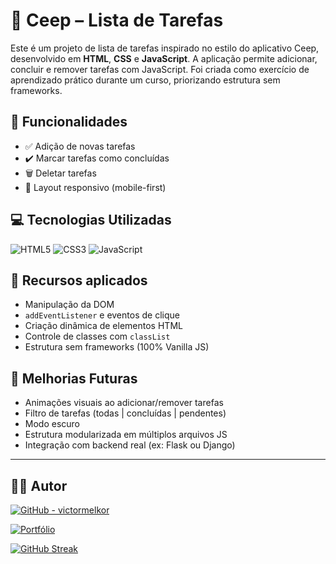 # 📝 Ceep – Lista de Tarefas

Este é um projeto de lista de tarefas inspirado no estilo do aplicativo Ceep, desenvolvido em **HTML**, **CSS** e **JavaScript**. A aplicação permite adicionar, concluir e remover tarefas com JavaScript. Foi criada como exercício de aprendizado prático durante um curso, priorizando estrutura sem frameworks.


## 🚀 Funcionalidades

- ✅ Adição de novas tarefas
- ✔️ Marcar tarefas como concluídas
- 🗑️ Deletar tarefas
- 📱 Layout responsivo (mobile-first)

## 💻 Tecnologias Utilizadas

![HTML5](https://img.shields.io/badge/HTML5-E34F26?style=for-the-badge&logo=html5&logoColor=white)
![CSS3](https://img.shields.io/badge/CSS3-1572B6?style=for-the-badge&logo=css3&logoColor=white)
![JavaScript](https://img.shields.io/badge/JavaScript-F7DF1E?style=for-the-badge&logo=javascript&logoColor=black)

## 🧰 Recursos aplicados

- Manipulação da DOM
- `addEventListener` e eventos de clique
- Criação dinâmica de elementos HTML
- Controle de classes com `classList`
- Estrutura sem frameworks (100% Vanilla JS)

## 📌 Melhorias Futuras

- Animações visuais ao adicionar/remover tarefas
- Filtro de tarefas (todas | concluídas | pendentes)
- Modo escuro
- Estrutura modularizada em múltiplos arquivos JS
- Integração com backend real (ex: Flask ou Django)

---

## 👨‍💻 Autor

[![GitHub - victormelkor](https://img.shields.io/badge/GitHub-victormelkor-181717?style=for-the-badge&logo=github)](https://github.com/victormelkor)

[![Portfólio](https://img.shields.io/badge/Portfólio-victormelkor.github.io-blue?style=for-the-badge&logo=githubpages&logoColor=white)](https://victormelkor.github.io)

[![GitHub Streak](https://streak-stats.demolab.com?user=victormelkor&theme=radical&locale=pt_BR&date_format=j%20M%5B%20Y%5D)](https://git.io/streak-stats)